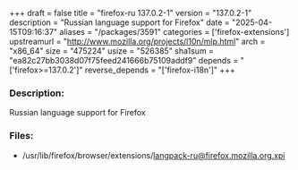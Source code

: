 +++
draft = false
title = "firefox-ru 137.0.2-1"
version = "137.0.2-1"
description = "Russian language support for Firefox"
date = "2025-04-15T09:16:37"
aliases = "/packages/3591"
categories = ['firefox-extensions']
upstreamurl = "http://www.mozilla.org/projects/l10n/mlp.html"
arch = "x86_64"
size = "475224"
usize = "526385"
sha1sum = "ea82c27bb3038d07f75feed241666b75109addf9"
depends = "['firefox>=137.0.2']"
reverse_depends = "['firefox-i18n']"
+++
### Description: 
Russian language support for Firefox

### Files: 
* /usr/lib/firefox/browser/extensions/langpack-ru@firefox.mozilla.org.xpi
